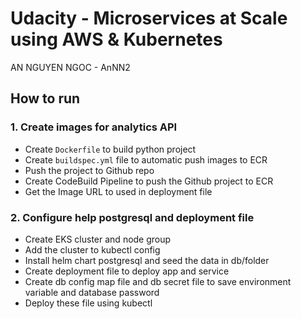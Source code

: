 # Udacity - Microservices at Scale using AWS & Kubernetes

AN NGUYEN NGOC - AnNN2

## How to run

### 1. Create images for analytics API

- Create `Dockerfile` to build python project
- Create `buildspec.yml` file to automatic push images to ECR
- Push the project to Github repo
- Create CodeBuild Pipeline to push the Github project to ECR
- Get the Image URL to used in deployment file

### 2. Configure help postgresql and deployment file

- Create EKS cluster and node group
- Add the cluster to kubectl config
- Install helm chart postgresql and seed the data in db/folder
- Create deployment file to deploy app and service
- Create db config map file and db secret file to save environment variable and database password
- Deploy these file using kubectl
